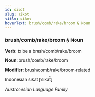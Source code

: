 ```yaml
---
id: sikot
slug: sikot
title: sikot
hoverText: brush/comb/rake/broom § Noun
---
```


### brush/comb/rake/broom § Noun

**Verb**: to be a brush/comb/rake/broom

**Noun**: brush/comb/rake/broom

**Modifier**: brush/comb/rake/broom-related

Indonesian sikat [ˈsikat̚]

*Austronesian Language Family*